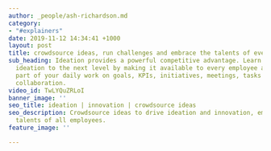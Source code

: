 ```yaml
---
author: _people/ash-richardson.md
category:
- "#explainers"
date: 2019-11-12 14:34:41 +1000
layout: post
title: crowdsource ideas, run challenges and embrace the talents of every employee
sub_heading: Ideation provides a powerful competitive advantage. Learn how to take
  ideation to the next level by making it available to every employee and a seamless
  part of your daily work on goals, KPIs, initiatives, meetings, tasks and social
  collaboration.
video_id: TwLYQuZRLoI
banner_image: ''
seo_title: ideation | innovation | crowdsource ideas
seo_description: Crowdsource ideas to drive ideation and innovation, embracing the
  talents of all employees.
feature_image: ''

---
```

